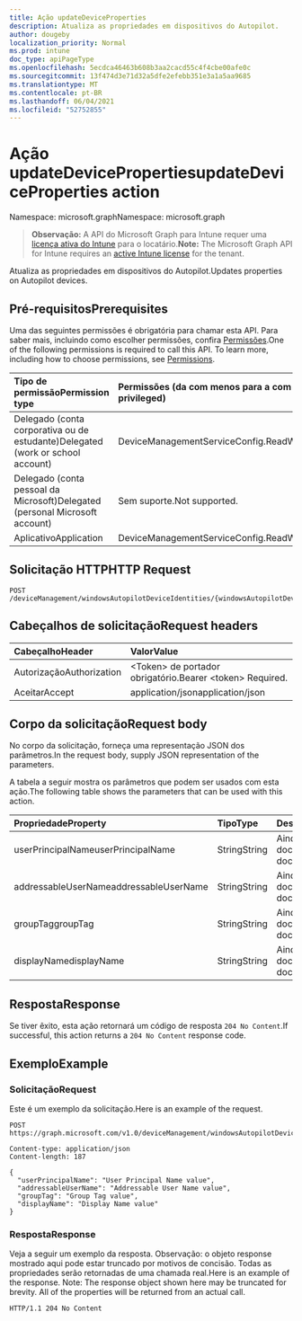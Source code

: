 ```yaml
---
title: Ação updateDeviceProperties
description: Atualiza as propriedades em dispositivos do Autopilot.
author: dougeby
localization_priority: Normal
ms.prod: intune
doc_type: apiPageType
ms.openlocfilehash: 5ecdca46463b608b3aa2cacd55c4f4cbe00afe0c
ms.sourcegitcommit: 13f474d3e71d32a5dfe2efebb351e3a1a5aa9685
ms.translationtype: MT
ms.contentlocale: pt-BR
ms.lasthandoff: 06/04/2021
ms.locfileid: "52752855"
---
```

# <a name="updatedeviceproperties-action"></a><span data-ttu-id="61796-103">Ação updateDeviceProperties</span><span class="sxs-lookup"><span data-stu-id="61796-103">updateDeviceProperties action</span></span>

<span data-ttu-id="61796-104">Namespace: microsoft.graph</span><span class="sxs-lookup"><span data-stu-id="61796-104">Namespace: microsoft.graph</span></span>

> <span data-ttu-id="61796-105">**Observação:** A API do Microsoft Graph para Intune requer uma [licença ativa do Intune](https://go.microsoft.com/fwlink/?linkid=839381) para o locatário.</span><span class="sxs-lookup"><span data-stu-id="61796-105">**Note:** The Microsoft Graph API for Intune requires an [active Intune license](https://go.microsoft.com/fwlink/?linkid=839381) for the tenant.</span></span>

<span data-ttu-id="61796-106">Atualiza as propriedades em dispositivos do Autopilot.</span><span class="sxs-lookup"><span data-stu-id="61796-106">Updates properties on Autopilot devices.</span></span>

## <a name="prerequisites"></a><span data-ttu-id="61796-107">Pré-requisitos</span><span class="sxs-lookup"><span data-stu-id="61796-107">Prerequisites</span></span>
<span data-ttu-id="61796-p101">Uma das seguintes permissões é obrigatória para chamar esta API. Para saber mais, incluindo como escolher permissões, confira [Permissões](/graph/permissions-reference).</span><span class="sxs-lookup"><span data-stu-id="61796-p101">One of the following permissions is required to call this API. To learn more, including how to choose permissions, see [Permissions](/graph/permissions-reference).</span></span>

|<span data-ttu-id="61796-110">Tipo de permissão</span><span class="sxs-lookup"><span data-stu-id="61796-110">Permission type</span></span>|<span data-ttu-id="61796-111">Permissões (da com menos para a com mais privilégios)</span><span class="sxs-lookup"><span data-stu-id="61796-111">Permissions (from least to most privileged)</span></span>|
|:---|:---|
|<span data-ttu-id="61796-112">Delegado (conta corporativa ou de estudante)</span><span class="sxs-lookup"><span data-stu-id="61796-112">Delegated (work or school account)</span></span>|<span data-ttu-id="61796-113">DeviceManagementServiceConfig.ReadWrite.All</span><span class="sxs-lookup"><span data-stu-id="61796-113">DeviceManagementServiceConfig.ReadWrite.All</span></span>|
|<span data-ttu-id="61796-114">Delegado (conta pessoal da Microsoft)</span><span class="sxs-lookup"><span data-stu-id="61796-114">Delegated (personal Microsoft account)</span></span>|<span data-ttu-id="61796-115">Sem suporte.</span><span class="sxs-lookup"><span data-stu-id="61796-115">Not supported.</span></span>|
|<span data-ttu-id="61796-116">Aplicativo</span><span class="sxs-lookup"><span data-stu-id="61796-116">Application</span></span>|<span data-ttu-id="61796-117">DeviceManagementServiceConfig.ReadWrite.All</span><span class="sxs-lookup"><span data-stu-id="61796-117">DeviceManagementServiceConfig.ReadWrite.All</span></span>|

## <a name="http-request"></a><span data-ttu-id="61796-118">Solicitação HTTP</span><span class="sxs-lookup"><span data-stu-id="61796-118">HTTP Request</span></span>
<!-- {
  "blockType": "ignored"
}
-->
``` http
POST /deviceManagement/windowsAutopilotDeviceIdentities/{windowsAutopilotDeviceIdentityId}/updateDeviceProperties
```

## <a name="request-headers"></a><span data-ttu-id="61796-119">Cabeçalhos de solicitação</span><span class="sxs-lookup"><span data-stu-id="61796-119">Request headers</span></span>
|<span data-ttu-id="61796-120">Cabeçalho</span><span class="sxs-lookup"><span data-stu-id="61796-120">Header</span></span>|<span data-ttu-id="61796-121">Valor</span><span class="sxs-lookup"><span data-stu-id="61796-121">Value</span></span>|
|:---|:---|
|<span data-ttu-id="61796-122">Autorização</span><span class="sxs-lookup"><span data-stu-id="61796-122">Authorization</span></span>|<span data-ttu-id="61796-123">&lt;Token&gt; de portador obrigatório.</span><span class="sxs-lookup"><span data-stu-id="61796-123">Bearer &lt;token&gt; Required.</span></span>|
|<span data-ttu-id="61796-124">Aceitar</span><span class="sxs-lookup"><span data-stu-id="61796-124">Accept</span></span>|<span data-ttu-id="61796-125">application/json</span><span class="sxs-lookup"><span data-stu-id="61796-125">application/json</span></span>|

## <a name="request-body"></a><span data-ttu-id="61796-126">Corpo da solicitação</span><span class="sxs-lookup"><span data-stu-id="61796-126">Request body</span></span>
<span data-ttu-id="61796-127">No corpo da solicitação, forneça uma representação JSON dos parâmetros.</span><span class="sxs-lookup"><span data-stu-id="61796-127">In the request body, supply JSON representation of the parameters.</span></span>

<span data-ttu-id="61796-128">A tabela a seguir mostra os parâmetros que podem ser usados com esta ação.</span><span class="sxs-lookup"><span data-stu-id="61796-128">The following table shows the parameters that can be used with this action.</span></span>

|<span data-ttu-id="61796-129">Propriedade</span><span class="sxs-lookup"><span data-stu-id="61796-129">Property</span></span>|<span data-ttu-id="61796-130">Tipo</span><span class="sxs-lookup"><span data-stu-id="61796-130">Type</span></span>|<span data-ttu-id="61796-131">Descrição</span><span class="sxs-lookup"><span data-stu-id="61796-131">Description</span></span>|
|:---|:---|:---|
|<span data-ttu-id="61796-132">userPrincipalName</span><span class="sxs-lookup"><span data-stu-id="61796-132">userPrincipalName</span></span>|<span data-ttu-id="61796-133">String</span><span class="sxs-lookup"><span data-stu-id="61796-133">String</span></span>|<span data-ttu-id="61796-134">Ainda não documentado</span><span class="sxs-lookup"><span data-stu-id="61796-134">Not yet documented</span></span>|
|<span data-ttu-id="61796-135">addressableUserName</span><span class="sxs-lookup"><span data-stu-id="61796-135">addressableUserName</span></span>|<span data-ttu-id="61796-136">String</span><span class="sxs-lookup"><span data-stu-id="61796-136">String</span></span>|<span data-ttu-id="61796-137">Ainda não documentado</span><span class="sxs-lookup"><span data-stu-id="61796-137">Not yet documented</span></span>|
|<span data-ttu-id="61796-138">groupTag</span><span class="sxs-lookup"><span data-stu-id="61796-138">groupTag</span></span>|<span data-ttu-id="61796-139">String</span><span class="sxs-lookup"><span data-stu-id="61796-139">String</span></span>|<span data-ttu-id="61796-140">Ainda não documentado</span><span class="sxs-lookup"><span data-stu-id="61796-140">Not yet documented</span></span>|
|<span data-ttu-id="61796-141">displayName</span><span class="sxs-lookup"><span data-stu-id="61796-141">displayName</span></span>|<span data-ttu-id="61796-142">String</span><span class="sxs-lookup"><span data-stu-id="61796-142">String</span></span>|<span data-ttu-id="61796-143">Ainda não documentado</span><span class="sxs-lookup"><span data-stu-id="61796-143">Not yet documented</span></span>|



## <a name="response"></a><span data-ttu-id="61796-144">Resposta</span><span class="sxs-lookup"><span data-stu-id="61796-144">Response</span></span>
<span data-ttu-id="61796-145">Se tiver êxito, esta ação retornará um código de resposta `204 No Content`.</span><span class="sxs-lookup"><span data-stu-id="61796-145">If successful, this action returns a `204 No Content` response code.</span></span>

## <a name="example"></a><span data-ttu-id="61796-146">Exemplo</span><span class="sxs-lookup"><span data-stu-id="61796-146">Example</span></span>

### <a name="request"></a><span data-ttu-id="61796-147">Solicitação</span><span class="sxs-lookup"><span data-stu-id="61796-147">Request</span></span>
<span data-ttu-id="61796-148">Este é um exemplo da solicitação.</span><span class="sxs-lookup"><span data-stu-id="61796-148">Here is an example of the request.</span></span>
``` http
POST https://graph.microsoft.com/v1.0/deviceManagement/windowsAutopilotDeviceIdentities/{windowsAutopilotDeviceIdentityId}/updateDeviceProperties

Content-type: application/json
Content-length: 187

{
  "userPrincipalName": "User Principal Name value",
  "addressableUserName": "Addressable User Name value",
  "groupTag": "Group Tag value",
  "displayName": "Display Name value"
}
```

### <a name="response"></a><span data-ttu-id="61796-149">Resposta</span><span class="sxs-lookup"><span data-stu-id="61796-149">Response</span></span>
<span data-ttu-id="61796-p102">Veja a seguir um exemplo da resposta. Observação: o objeto response mostrado aqui pode estar truncado por motivos de concisão. Todas as propriedades serão retornadas de uma chamada real.</span><span class="sxs-lookup"><span data-stu-id="61796-p102">Here is an example of the response. Note: The response object shown here may be truncated for brevity. All of the properties will be returned from an actual call.</span></span>
``` http
HTTP/1.1 204 No Content
```




